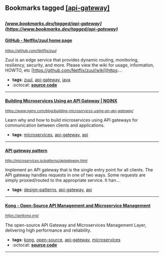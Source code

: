 ## Bookmarks tagged [[api-gateway]](https://www.bookmarks.dev?q=[api-gateway])

_<sup><sup>[www.bookmarks.dev/tagged/api-gateway](https://www.bookmarks.dev/tagged/api-gateway)</sup></sup>_
---
#### [GitHub - Netflix/zuul home page](https://github.com/Netflix/zuul)
_<sup>https://github.com/Netflix/zuul</sup>_

Zuul is an edge service that provides dynamic routing, monitoring, resiliency, security, and more.
Please view the wiki for usage, information, HOWTO, etc [https://github.com/Netflix/zuul/wiki](https:...
* **tags**: [zuul](../tagged/zuul.md), [api-gateway](../tagged/api-gateway.md), [java](../tagged/java.md)
* :octocat: **[source code](https://github.com/Netflix/zuul)**
---
#### [Building Microservices Using an API Gateway | NGINX](https://www.nginx.com/blog/building-microservices-using-an-api-gateway/)
_<sup>https://www.nginx.com/blog/building-microservices-using-an-api-gateway/</sup>_

Learn why and how to build microservices using API gateways for communication between clients and applications.
* **tags**: [microservices](../tagged/microservices.md), [api-gateway](../tagged/api-gateway.md), [api](../tagged/api.md)
---
#### [API gateway pattern](http://microservices.io/patterns/apigateway.html)
_<sup>http://microservices.io/patterns/apigateway.html</sup>_

Implement an API gateway that is the single entry point for all clients. The API gateway handles requests in one of two ways. Some requests are simply proxied/routed to the appropriate service. It han...
* **tags**: [design-patterns](../tagged/design-patterns.md), [api-gateway](../tagged/api-gateway.md), [api](../tagged/api.md)
---
#### [Kong - Open-Source API Management and Microservice Management](https://getkong.org/)
_<sup>https://getkong.org/</sup>_

The open-source API Gateway and Microservices Management Layer, delivering high performance and reliability.
* **tags**: [kong](../tagged/kong.md), [open-source](../tagged/open-source.md), [api-gateway](../tagged/api-gateway.md), [microservices](../tagged/microservices.md)
* :octocat: **[source code](https://github.com/Mashape/kong/)**
---
